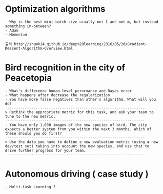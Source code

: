 # Optimization algorithms
    - Why is the best mini-batch size usually not 1 and not m, but instead something in-between?
    - Adam
    - Momentum
    
    출처 http://shuuki4.github.io/deep%20learning/2016/05/20/Gradient-Descent-Algorithm-Overview.html
    
# Bird recognition in the city of Peacetopia
    - What's difference human-level perormance and Bayes error
    - What happens after decrease the regularization
    - You have more false negatives than other's algorithm, What will you do?
    ----------------------------------------------------------------
    > Rethink the appropriate metric for this task, and ask your team to tune to the new metric.
    ----------------------------------------------------------------
    - You have only 1,000 images of the new species of bird. The city expects a better system from you within the next 3 months. Which of these should you do first?
    ----------------------------------------------------------------
    > Use the data you have to define a new evaluation metric (using a new dev/test set) taking into account the new species, and use that to drive further progress for your team.
    ----------------------------------------------------------------
    
# Autonomous driving ( case study )
    - Multi-task Learning ?
    